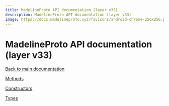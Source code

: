 ```yaml
---
title: MadelineProto API documentation (layer v33)
description: MadelineProto API documentation (layer v33)
image: https://docs.madelineproto.xyz/favicons/android-chrome-256x256.png
---
```

# MadelineProto API documentation (layer v33)

[Back to main documentation](..)  


[Methods](methods/)

[Constructors](constructors/)

[Types](types/)
